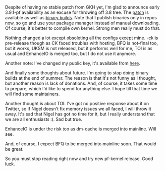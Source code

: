 Despite of having no stable patch from GKH yet, I'm glad to announce early
3.9.1-pf availability as an excuse for throwing off 3.8 tree. The
[patch](http://pf.natalenko.name/sources/3.9/patch-3.9.1-pf.bz2) is available
as well as [binary builds](http://pf.natalenko.name/repos.php). Note that I
publish binaries only in repos now, so go and use your package manager instead
of manual downloading. Of course, it's better to compile own kernel. Strong
men really must do that.  
  
Nothing changed a lot except obsoleting all the configs except mine. -ck is
pre-release though as CK faced troubles with hosting, BFQ is not-final too,
but it works, UKSM is not released, but it performs well for me, TOI is as
usual and EnhanceIO is merged too, but I do not use it anymore.  
  
Another note: I've changed my public key, it's available from
[here](http://natalenko.name/?page_id=2675).  
  
And finally some thoughts about future. I'm going to stop doing binary builds
at the end of summer. The reason is that it's not funny as I thought, but
another reason is lack of donations. And, of course, it takes some time to
prepare, which I'd like to spend for anything else. I hope till that time we
will find some maintainers.  
  
Another thought is about TOI. I've got no positive response about it on
Twitter, so if Nigel doesn't fix memory issues we all faced, I will throw it
away. It's sad that Nigel has got no time for it, but I really understand that
we are all enthusiasts :(. Sad but true.  
  
EnhanceIO is under the risk too as dm-cache is merged into mainline. Will see.  
  
And, of course, I expect BFQ to be merged into mainline soon. That would be
great.  
  
So you must stop reading right now and try new pf-kernel release. Good luck.

